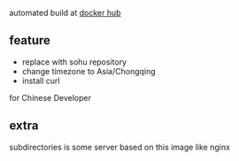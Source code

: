 automated build at [docker hub](https://registry.hub.docker.com/u/rabbit52/ubuntu/)

## feature

- replace with sohu repository
- change timezone to Asia/Chongqing
- install curl

for Chinese Developer

## extra

subdirectories is some server based on this image like nginx